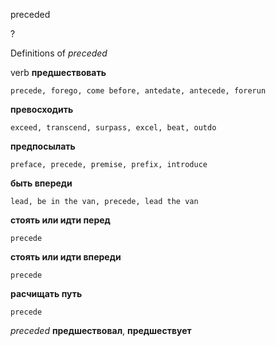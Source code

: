 preceded

?


Definitions of _preceded_

verb
**предшествовать**

    precede, forego, come before, antedate, antecede, forerun
**превосходить**

    exceed, transcend, surpass, excel, beat, outdo
**предпосылать**

    preface, precede, premise, prefix, introduce
**быть впереди**

    lead, be in the van, precede, lead the van
**стоять или идти перед**

    precede
**стоять или идти впереди**

    precede
**расчищать путь**

    precede

_preceded_
**предшествовал**, **предшествует**